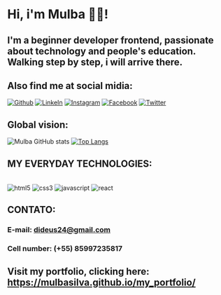 <!-- The three asterisk mean h3  -->
# Hi, i'm Mulba 🖐🏿! 
## I'm a beginner developer frontend, passionate about technology and people's education. Walking step by step, i will arrive there.
## 
##
<!-- [![Name badge](here, put the button model link - badge)](here, put where it will be taken when clicked) -->
## Also find me at social midia:

[![Github](https://img.shields.io/badge/GitHub-100000?style=for-the-badge&logo=github&logoColor=white)](https://github.com/Mulbasilva)
[![LinkeIn](https://img.shields.io/badge/LinkedIn-0077B5?style=for-the-badge&logo=linkedin&logoColor=white)](https://www.linkedin.com/in/mulba-jo%C3%A3ozinho-da-silva-899643258/)
[![Instagram](https://img.shields.io/badge/Instagram-E4405F?style=for-the-badge&logo=instagram&logoColor=white)](https://www.instagram.com/)
[![Facebook](https://img.shields.io/badge/Facebook-1877F2?style=for-the-badge&logo=facebook&logoColor=white)](https://www.facebook.com/)
[![Twitter](https://img.shields.io/badge/Twitter-1DA1F2?style=for-the-badge&logo=twitter&logoColor=white)](https://twitter.com/dideusdasilva)
##
## Global vision:
![Mulba GitHub stats](https://github-readme-stats.vercel.app/api?username=mulbasilva&show_icons=true&theme=dark)
[![Top Langs](https://github-readme-stats.vercel.app/api/top-langs/?username=mulbasilva)](https://github.com/anuraghazra/github-readme-stats)
##
## MY EVERYDAY TECHNOLOGIES:

<!-- In src put the link badge -->
<div style="display: inline_block"><br>
    <img style="align: center" src="https://img.shields.io/badge/HTML5-E34F26?style=for-the-badge&logo=html5&logoColor=white" alt="html5"/>
    <img style="align: center" src="https://img.shields.io/badge/CSS3-1572B6?style=for-the-badge&logo=ss3&logoColor=white" alt="css3"/> 
    <img style="align: center" src="https://img.shields.io/badge/JavaScript-F7DF1E?style=for-the-badge&logo=javascript&logoColor=black" alt="javascript"/>
    <img style="align: center" src="https://img.shields.io/badge/react-0E0629?style=for-the-badge&logo=react&logoColor=white" alt="react"/>
      
</div>

##

## CONTATO:
### E-mail: dideus24@gmail.com
### Cell number: (+55) 85997235817

##
##
## Visit my portfolio, clicking here: https://mulbasilva.github.io/my_portfolio/
